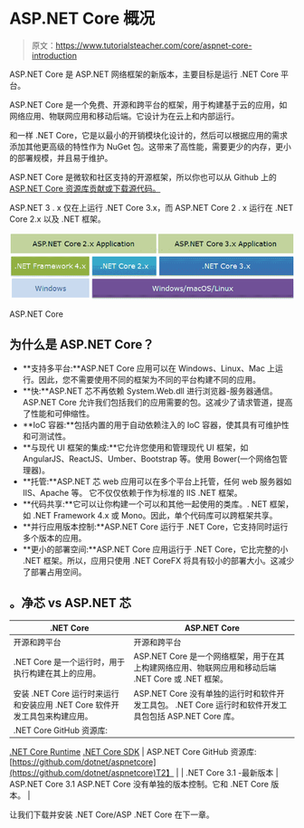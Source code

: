 # ASP.NET Core 概况

> 原文：<https://www.tutorialsteacher.com/core/aspnet-core-introduction>

ASP.NET Core 是 ASP.NET 网络框架的新版本，主要目标是运行 .NET Core 平台。

ASP.NET Core 是一个免费、开源和跨平台的框架，用于构建基于云的应用，如网络应用、物联网应用和移动后端。它设计为在云上和内部运行。

和一样 .NET Core，它是以最小的开销模块化设计的，然后可以根据应用的需求添加其他更高级的特性作为 NuGet 包。这带来了高性能，需要更少的内存，更小的部署规模，并且易于维护。

ASP.NET Core 是微软和社区支持的开源框架，所以你也可以从 Github 上的[ASP.NET Core 资源库贡献或下载源代码。](https://github.com/dotnet/aspnetcore)

ASP.NET 3 . x 仅在上运行 .NET Core 3.x，而 ASP.NET Core 2 . x 运行在 .NET Core 2.x 以及 .NET 框架。

[![](img/020df3a8a24f1081c2a457bc1e698a69.png)](../../Content/images/core/aspdotnetcore-app.PNG)

ASP.NET Core



## 为什么是 ASP.NET Core？

*   **支持多平台:**ASP.NET Core 应用可以在 Windows、Linux、Mac 上运行。因此，您不需要使用不同的框架为不同的平台构建不同的应用。
*   **快:**ASP.NET 芯不再依赖 System.Web.dll 进行浏览器-服务器通信。ASP.NET Core 允许我们包括我们的应用需要的包。这减少了请求管道，提高了性能和可伸缩性。
*   **IoC 容器:**包括内置的用于自动依赖注入的 IoC 容器，使其具有可维护性和可测试性。
*   **与现代 UI 框架的集成:**它允许您使用和管理现代 UI 框架，如 AngularJS、ReactJS、Umber、Bootstrap 等。使用 Bower(一个网络包管理器)。
*   **托管:**ASP.NET 芯 web 应用可以在多个平台上托管，任何 web 服务器如 IIS、Apache 等。 它不仅仅依赖于作为标准的 IIS .NET 框架。
*   **代码共享:**它可以让你构建一个可以和其他一起使用的类库。. NET 框架，如 .NET Framework 4.x 或 Mono。因此，单个代码库可以跨框架共享。
*   **并行应用版本控制:**ASP.NET Core 运行于 .NET Core，它支持同时运行多个版本的应用。
*   **更小的部署空间:**ASP.NET Core 应用运行于 .NET Core，它比完整的小 .NET 框架。所以，应用只使用 .NET CoreFX 将具有较小的部署大小。这减少了部署占用空间。

## 。净芯 vs ASP.NET 芯

|  .NET Core | ASP.NET Core |
| --- | --- |
| 开源和跨平台 | 开源和跨平台 |
|  .NET Core 是一个运行时，用于执行构建在其上的应用。 | ASP.NET Core 是一个网络框架，用于在其上构建网络应用、物联网应用和移动后端 .NET Core 或 .NET 框架。 |
| 安装 .NET Core 运行时来运行和安装应用 .NET Core 软件开发工具包来构建应用。 | ASP.NET Core 没有单独的运行时和软件开发工具包。 .NET Core 运行时和软件开发工具包包括 ASP.NET Core 库。 |
|  .NET Core GitHub 资源库:
[ .NET Core Runtime](https://github.com/dotnet/runtime)
[ .NET Core SDK](https://github.com/dotnet/sdk) | ASP.NET Core GitHub 资源库:[https://github.com/dotnet/aspnetcore](https://github.com/dotnet/aspnetcore)T2】 |
|  .NET Core 3.1 -最新版本 | ASP.NET Core 3.1
ASP.NET Core 没有单独的版本控制。它和 .NET Core 版本。 |

让我们下载并安装 .NET Core/ASP .NET Core 在下一章。